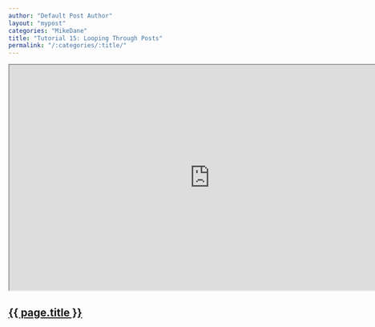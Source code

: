 ```yaml
---
author: "Default Post Author"
layout: "mypost"
categories: "MikeDane"
title: "Tutorial 15: Looping Through Posts"
permalink: "/:categories/:title/"
---
```


<div><iframe width="800" height="450"
src="https://www.youtube.com/embed/6N1X5XffuUA">
</iframe></div>

## [{{ page.title }}](https://youtu.be/6N1X5XffuUA)

